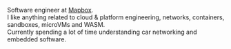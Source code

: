 Software engineer at [Mapbox](https://www.mapbox.com/).  
I like anything related to cloud & platform engineering, networks, containers, sandboxes, microVMs and WASM.  
Currently spending a lot of time understanding car networking and embedded software.
